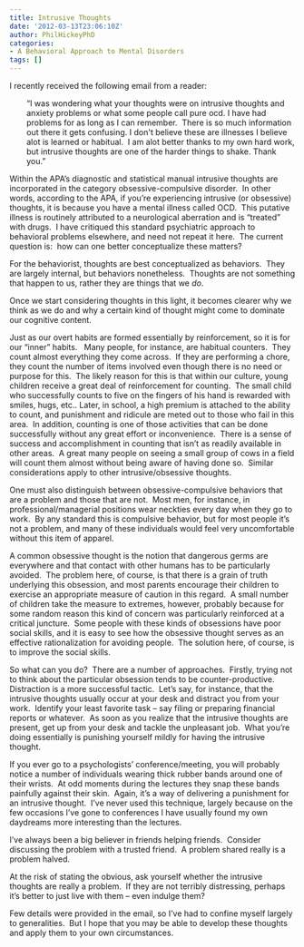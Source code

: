 ```yaml
---
title: Intrusive Thoughts
date: '2012-03-13T23:06:10Z'
author: PhilHickeyPhD
categories:
- A Behavioral Approach to Mental Disorders
tags: []
---
```


I recently received the following email from a reader:
<p style="padding-left: 30px;">“I was wondering what your thoughts were on intrusive thoughts and anxiety problems or what some people call pure ocd. I have had problems for as long as I can remember.  There is so much information out there it gets confusing. I don't believe these are illnesses I believe alot is learned or habitual.  I am alot better thanks to my own hard work, but intrusive thoughts are one of the harder things to shake. Thank you.”</p>
Within the APA’s diagnostic and statistical manual intrusive thoughts are incorporated in the category obsessive-compulsive disorder.  In other words, according to the APA, if you’re experiencing intrusive (or obsessive) thoughts, it is because you have a mental illness called OCD.  This putative illness is routinely attributed to a neurological aberration and is “treated” with drugs.  I have critiqued this standard psychiatric approach to behavioral problems elsewhere, and need not repeat it here.  The current question is:  how can one better conceptualize these matters?

For the behaviorist, thoughts are best conceptualized as behaviors.  They are largely internal, but behaviors nonetheless.  Thoughts are not something that happen to us, rather they are things that we <em>do</em>.

Once we start considering thoughts in this light, it becomes clearer why we think as we do and why a certain kind of thought might come to dominate our cognitive content.

Just as our overt habits are formed essentially by reinforcement, so it is for our “inner” habits.   Many people, for instance, are habitual counters.  They count almost everything they come across.  If they are performing a chore, they count the number of items involved even though there is no need or purpose for this.  The likely reason for this is that within our culture, young children receive a great deal of reinforcement for counting.  The small child who successfully counts to five on the fingers of his hand is rewarded with smiles, hugs, etc.. Later, in school, a high premium is attached to the ability to count, and punishment and ridicule are meted out to those who fail in this area.  In addition, counting is one of those activities that can be done successfully without any great effort or inconvenience.  There is a sense of success and accomplishment in counting that isn’t as readily available in other areas.  A great many people on seeing a small group of cows in a field will count them almost without being aware of having done so.  Similar considerations apply to other intrusive/obsessive thoughts.

One must also distinguish between obsessive-compulsive behaviors that are a problem and those that are not.  Most men, for instance, in professional/managerial positions wear neckties every day when they go to work.  By any standard this is compulsive behavior, but for most people it’s not a problem, and many of these individuals would feel very uncomfortable without this item of apparel.

A common obsessive thought is the notion that dangerous germs are everywhere and that contact with other humans has to be particularly avoided.  The problem here, of course, is that there is a grain of truth underlying this obsession, and most parents encourage their children to exercise an appropriate measure of caution in this regard.  A small number of children take the measure to extremes, however, probably because for some random reason this kind of concern was particularly reinforced at a critical juncture.  Some people with these kinds of obsessions have poor social skills, and it is easy to see how the obsessive thought serves as an effective rationalization for avoiding people.  The solution here, of course, is to improve the social skills.

So what can you do?  There are a number of approaches.  Firstly, trying not to think about the particular obsession tends to be counter-productive.  Distraction is a more successful tactic.  Let’s say, for instance, that the intrusive thoughts usually occur at your desk and distract you from your work.  Identify your least favorite task – say filing or preparing financial reports or whatever.  As soon as you realize that the intrusive thoughts are present, get up from your desk and tackle the unpleasant job.  What you’re doing essentially is punishing yourself mildly for having the intrusive thought.

If you ever go to a psychologists’ conference/meeting, you will probably notice a number of individuals wearing thick rubber bands around one of their wrists.  At odd moments during the lectures they snap these bands painfully against their skin.  Again, it’s a way of delivering a punishment for an intrusive thought.  I’ve never used this technique, largely because on the few occasions I’ve gone to conferences I have usually found my own daydreams more interesting than the lectures.

I’ve always been a big believer in friends helping friends.  Consider discussing the problem with a trusted friend.  A problem shared really is a problem halved.

At the risk of stating the obvious, ask yourself whether the intrusive thoughts are really a problem.  If they are not terribly distressing, perhaps it’s better to just live with them – even indulge them?

Few details were provided in the email, so I’ve had to confine myself largely to generalities.  But I hope that you may be able to develop these thoughts and apply them to your own circumstances.